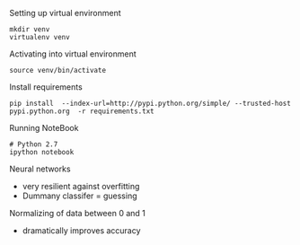 Setting up virtual environment
  ```
  mkdir venv
  virtualenv venv
  ```

Activating into virtual environment
  ```
  source venv/bin/activate
  ```


Install requirements
  ```
  pip install  --index-url=http://pypi.python.org/simple/ --trusted-host pypi.python.org  -r requirements.txt
  ```

Running NoteBook
  ```
  # Python 2.7
  ipython notebook
  ```

Neural networks
  - very resilient against overfitting
  - Dummany classifer = guessing

Normalizing of data between 0 and 1
  - dramatically improves accuracy